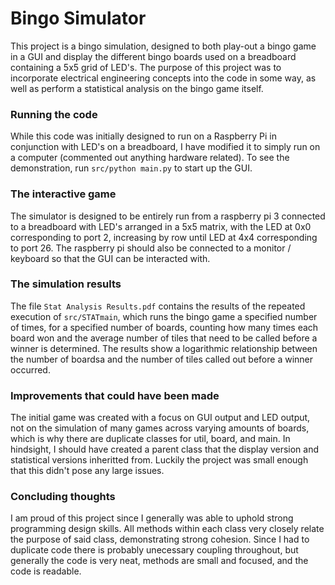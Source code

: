 # Bingo Simulator

This project is a bingo simulation, designed to both play-out a bingo game in a GUI and display the different bingo
boards used on a breadboard containing a 5x5 grid of LED's. The purpose of this project was to incorporate
electrical engineering concepts into the code in some way, as well as perform a statistical analysis on the bingo
game itself.

### Running the code

While this code was initially designed to run on a Raspberry Pi in conjunction with LED's on a breadboard,
I have modified it to simply run on a computer (commented out anything hardware related). To see the demonstration, run `src/python main.py` to
start up the GUI.

### The interactive game

The simulator is designed to be entirely run from a raspberry pi 3 connected to a breadboard with LED's arranged in a
5x5 matrix, with the LED at 0x0 corresponding to port 2, increasing by row until LED at 4x4 corresponding to port 26.
The raspberry pi should also be connected to a monitor / keyboard so that the GUI can be interacted with.

### The simulation results

The file `Stat Analysis Results.pdf` contains the results of the repeated execution of `src/STATmain`, which runs the bingo game
a specified number of times, for a specified number of boards, counting how many times each board won and the average
number of tiles that need to be called before a winner is determined. The results show a logarithmic relationship between
the number of boardsa and the number of tiles called out before a winner occurred.

### Improvements that could have been made

The initial game was created with a focus on GUI output and LED output, not on the simulation of many games across
varying amounts of boards, which is why there are duplicate classes for util, board, and main. In hindsight, I should have
created a parent class that the display version and statistical versions inheritted from. Luckily the project was small
enough that this didn't pose any large issues.

### Concluding thoughts

I am proud of this project since I generally was able to uphold strong programming design skills. All methods within each
class very closely relate the purpose of said class, demonstrating strong cohesion. Since I had to duplicate code there
is probably unecessary coupling throughout, but generally the code is very neat, methods are small and focused, and the code
is readable.
